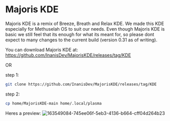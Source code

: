 # Majoris KDE
Majoris KDE is a remix of Breeze, Breath and Relax KDE. We made this KDE especially for Methuselah OS to suit our needs. Even though Majoris KDE is basic we still feel that its enough for what its meant for, so please dont expect to many changes to the current build (version 0.31 as of writing). 

You can download Majoris KDE at: https://github.com/InanisDev/MajorisKDE/releases/tag/KDE

OR

step 1: 
```bash
git clone https://github.com/InanisDev/MajorisKDE/releases/tag/KDE
```
step 2:
```bash
cp home/MajorisKDE-main home/.local/plasma
```


Heres a preview:
![163549084-745ee06f-5eb3-4136-b664-cff04d264b23](https://user-images.githubusercontent.com/89377971/165696296-7093bafb-2476-41a8-97a7-c3476add1172.png)
